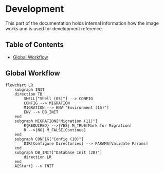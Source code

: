 # Development

This part of the documentation holds internal information how the image works and
is used for development reference.

## Table of Contents

- [Global Workflow](#global-workflow)

## Global Workflow

```mermaid
flowchart LR
    subgraph INIT
    direction TB
        SHELL["Shell (05)"] --> CONFIG
        CONFIG --> MIGRATION
        MIGRATION --> ENV["Environment (15)"]
        ENV --> DB_INIT
    end
    subgraph MIGRATION["Migration (11)"]
        R{REQUIRED} -->|YES| M_TRUE[Mark for Migration]
        R -->|NO| M_FALSE[Continue]
    end
    subgraph CONFIG["Config (10)"]
        DIR[Configure Directories] --> PARAMS[Validate Params]
    end
    subgraph DB_INIT["Database Init (20)"]
        direction LR
    end
    A[Start] --> INIT
```
